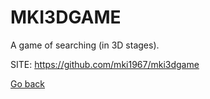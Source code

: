 # MKI3DGAME
 
 A game of searching (in 3D stages).
 
 SITE: https://github.com/mki1967/mki3dgame

 [Go back](https://portable-linux-apps.github.io/apps.html)
